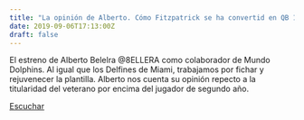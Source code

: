 ```yaml
---
title: "La opinión de Alberto. Cómo Fitzpatrick se ha convertid en QB 1"
date: 2019-09-06T17:13:00Z
draft: false
---
```


El estreno de Alberto Belelra @8ELLERA como colaborador de Mundo Dolphins.
Al igual que los Delfines de Miami, trabajamos por fichar y rejuvenecer la plantilla.
Alberto nos cuenta su opinión repecto a la titularidad del veterano por encima del jugador de segundo año.


[Escuchar](https://www.ivoox.com/opinion-alberto-como-fitzpatrick-se-ha-audios-mp3_rf_40982965_1.html)
